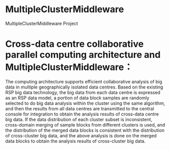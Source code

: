 # MultipleClusterMiddleware
MultipleClusterMiddleware Project

# Cross-data centre collaborative parallel computing architecture and MultipleClusterMiddleware：

The computing architecture supports efficient collaborative analysis of big data in multiple geographically isolated data centres. Based on the existing RSP big data technology, the big data from each data centre is expressed as an RSP data model, a portion of data block samples are randomly selected to do big data analysis within the cluster using the same algorithm, and then the results from all data centres are transmitted to the central console for integration to obtain the analysis results of cross-data centre big data. If the data distribution of each cluster subset is inconsistent, cross-domain merging of sample blocks from different clusters is used, and the distribution of the merged data blocks is consistent with the distribution of cross-cluster big data, and the above analysis is done on the merged data blocks to obtain the analysis results of cross-cluster big data.
